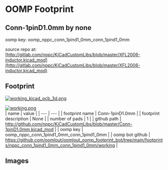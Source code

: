 # OOMP Footprint  
## Conn-1pinD1.0mm  by none  
  
oomp key: oomp_nppc_conn_1pind1_0mm_conn_1pind1_0mm  
  
source repo at: [http://gitlab.com/nppc/KiCadCustomLibs/blob/master/XFL2006-inductor.kicad_mod](http://gitlab.com/nppc/KiCadCustomLibs/blob/master/XFL2006-inductor.kicad_mod)  
## Footprint  
  
[![working_kicad_pcb_3d.png](working_kicad_pcb_3d_600.png)](working_kicad_pcb_3d.png)  
  
[![working.png](working_600.png)](working.png)  
| name | value | 
| --- | --- | 
| footprint name | Conn-1pinD1.0mm | 
| footprint description | None | 
| number of pads | 1 | 
| github path | http://github.com/nppc/KiCadCustomLibs/blob/master/Conn-1pinD1.0mm.kicad_mod | 
| oomp key | oomp_nppc_conn_1pind1_0mm_conn_1pind1_0mm | 
| oomp bot github | https://github.com/oomlout/oomlout_oomp_footprint_bot/tree/main/footprints/nppc_conn_1pind1_0mm_conn_1pind1_0mm/working | 
## Images  
